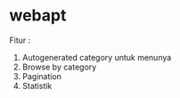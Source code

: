 webapt
======

Fitur :
1. Autogenerated category untuk menunya
2. Browse by category
3. Pagination 
4. Statistik